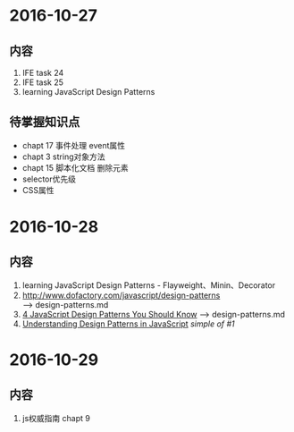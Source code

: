 # 2016-10-27
## 内容
1. IFE task 24
2. IFE task 25
3. learning JavaScript Design Patterns

## 待掌握知识点
- chapt 17 事件处理 event属性
- chapt 3 string对象方法
- chapt 15 脚本化文档 删除元素
- selector优先级
- CSS属性

# 2016-10-28
## 内容
1. learning JavaScript Design Patterns - Flayweight、Minin、Decorator
2. http://www.dofactory.com/javascript/design-patterns  
    --> design-patterns.md
3. [4 JavaScript Design Patterns You Should Know](https://scotch.io/bar-talk/4-javascript-design-patterns-you-should-know) 
    --> design-patterns.md
4. [Understanding Design Patterns in JavaScript](https://code.tutsplus.com/tutorials/understanding-design-patterns-in-javascript--net-25930)  _simple of #1_

# 2016-10-29
## 内容
1. js权威指南 chapt 9
